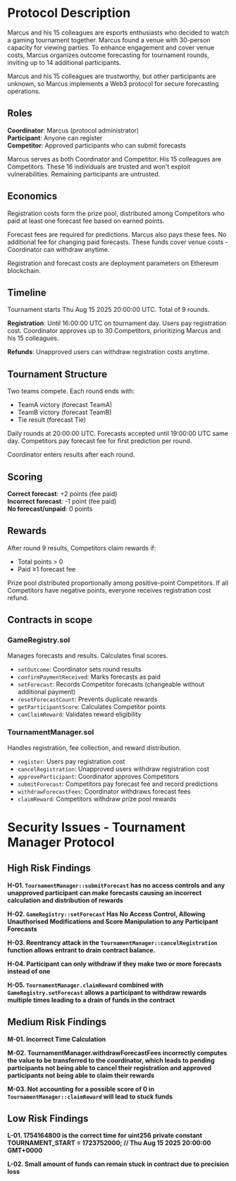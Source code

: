 # Protocol Description

Marcus and his 15 colleagues are esports enthusiasts who decided to watch a gaming tournament together. Marcus found a venue with 30-person capacity for viewing parties. To enhance engagement and cover venue costs, Marcus organizes outcome forecasting for tournament rounds, inviting up to 14 additional participants.

Marcus and his 15 colleagues are trustworthy, but other participants are unknown, so Marcus implements a Web3 protocol for secure forecasting operations.

## Roles

**Coordinator**: Marcus (protocol administrator)  
**Participant**: Anyone can register  
**Competitor**: Approved participants who can submit forecasts  

Marcus serves as both Coordinator and Competitor. His 15 colleagues are Competitors. These 16 individuals are trusted and won't exploit vulnerabilities. Remaining participants are untrusted.

## Economics

Registration costs form the prize pool, distributed among Competitors who paid at least one forecast fee based on earned points.

Forecast fees are required for predictions. Marcus also pays these fees. No additional fee for changing paid forecasts. These funds cover venue costs - Coordinator can withdraw anytime.

Registration and forecast costs are deployment parameters on Ethereum blockchain.

## Timeline

Tournament starts Thu Aug 15 2025 20:00:00 UTC. Total of 9 rounds.

**Registration**: Until 16:00:00 UTC on tournament day. Users pay registration cost. Coordinator approves up to 30 Competitors, prioritizing Marcus and his 15 colleagues.

**Refunds**: Unapproved users can withdraw registration costs anytime.

## Tournament Structure

Two teams compete. Each round ends with:
- TeamA victory (forecast TeamA)
- TeamB victory (forecast TeamB)  
- Tie result (forecast Tie)

Daily rounds at 20:00:00 UTC. Forecasts accepted until 19:00:00 UTC same day. Competitors pay forecast fee for first prediction per round.

Coordinator enters results after each round.

## Scoring

**Correct forecast**: +2 points (fee paid)  
**Incorrect forecast**: -1 point (fee paid)  
**No forecast/unpaid**: 0 points

## Rewards

After round 9 results, Competitors claim rewards if:
- Total points > 0
- Paid ≥1 forecast fee

Prize pool distributed proportionally among positive-point Competitors. If all Competitors have negative points, everyone receives registration cost refund.

## Contracts in scope

### GameRegistry.sol

Manages forecasts and results. Calculates final scores.

- `setOutcome`: Coordinator sets round results
- `confirmPaymentReceived`: Marks forecasts as paid
- `setForecast`: Records Competitor forecasts (changeable without additional payment)
- `resetForecastCount`: Prevents duplicate rewards
- `getParticipantScore`: Calculates Competitor points
- `canClaimReward`: Validates reward eligibility

### TournamentManager.sol

Handles registration, fee collection, and reward distribution.

- `register`: Users pay registration cost
- `cancelRegistration`: Unapproved users withdraw registration cost
- `approveParticipant`: Coordinator approves Competitors
- `submitForecast`: Competitors pay forecast fee and record predictions
- `withdrawForecastFees`: Coordinator withdraws forecast fees
- `claimReward`: Competitors withdraw prize pool rewards



# Security Issues - Tournament Manager Protocol

## High Risk Findings

**H-01. `TournamentManager::submitForecast` has no access controls and any unapproved participant can make forecasts causing an incorrect calculation and distribution of rewards**

**H-02. `GameRegistry::setForecast` Has No Access Control, Allowing Unauthorised Modifications and Score Manipulation to any Participant Forecasts**

**H-03. Reentrancy attack in the `TournamentManager::cancelRegistration` function allows entrant to drain contract balance.**

**H-04. Participant can only withdraw if they make two or more forecasts instead of one**

**H-05. `TournamentManager.claimReward` combined with `GameRegistry.setForecast` allows a participant to withdraw rewards multiple times leading to a drain of funds in the contract**

## Medium Risk Findings

**M-01. Incorrect Time Calculation**

**M-02. TournamentManager.withdrawForecastFees incorrectly computes the value to be transferred to the coordinator, which leads to pending participants not being able to cancel their registration and approved participants not being able to claim their rewards**

**M-03. Not accounting for a possible score of 0 in `TournamentManager::claimReward` will lead to stuck funds**

## Low Risk Findings
**L-01. 1754164800 is the correct time for uint256 private constant TOURNAMENT_START = 1723752000; // Thu Aug 15 2025 20:00:00 GMT+0000**

**L-02. Small amount of funds can remain stuck in contract due to precision loss**
